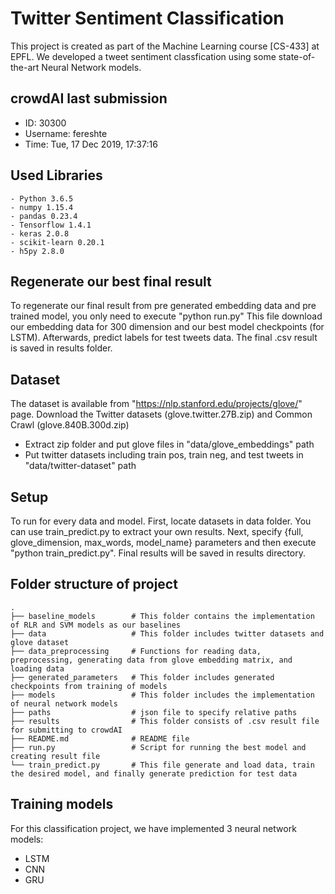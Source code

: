 # Twitter Sentiment Classification
This project is created as part of the Machine Learning course [CS-433] at EPFL. We developed a tweet sentiment classfication using some state-of-the-art Neural Network models.

## crowdAI last submission
- ID: 30300
- Username: fereshte
- Time: Tue, 17 Dec 2019, 17:37:16

## Used Libraries
```
- Python 3.6.5
- numpy 1.15.4
- pandas 0.23.4
- Tensorflow 1.4.1
- keras 2.0.8
- scikit-learn 0.20.1
- h5py 2.8.0
```

## Regenerate our best final result
To regenerate our final result from pre generated embedding data and pre trained model, you only need to execute "python run.py"
This file download our embedding data for 300 dimension and our best model checkpoints (for LSTM). Afterwards, predict labels for test tweets data. The final .csv result is saved in results folder.

## Dataset
The dataset is available from "https://nlp.stanford.edu/projects/glove/" page. Download the Twitter datasets (glove.twitter.27B.zip) and Common Crawl (glove.840B.300d.zip)
- Extract zip folder and put glove files in "data/glove_embeddings" path
- Put twitter datasets including train pos, train neg, and test tweets in "data/twitter-dataset" path

## Setup
To run for every data and model. First, locate datasets in data folder. You can use train_predict.py to extract your own results. Next, specify {full, glove_dimension, max_words, model_name} parameters and then execute "python train_predict.py". Final results will be saved in results directory.

## Folder structure of project
```
.
├── baseline_models        # This folder contains the implementation of RLR and SVM models as our baselines
├── data                   # This folder includes twitter datasets and glove dataset
├── data_preprocessing     # Functions for reading data, preprocessing, generating data from glove embedding matrix, and loading data
├── generated_parameters   # This folder includes generated checkpoints from training of models
├── models                 # This folder includes the implementation of neural network models
├── paths                  # json file to specify relative paths
├── results                # This folder consists of .csv result file for submitting to crowdAI
├── README.md              # README file
├── run.py                 # Script for running the best model and creating result file
└── train_predict.py       # This file generate and load data, train the desired model, and finally generate prediction for test data
```

## Training models
For this classification project, we have implemented 3 neural network models:
- LSTM
- CNN
- GRU


